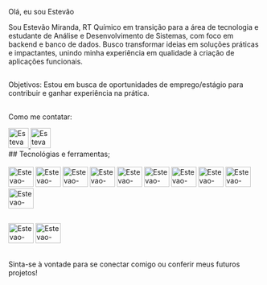 
Olá, eu sou Estevão 

Sou Estevão Miranda, RT Químico em transição para a área de tecnologia e estudante de Análise e Desenvolvimento de Sistemas, com foco em backend e banco de dados. 
Busco transformar ideias em soluções práticas e impactantes, unindo minha experiência em qualidade à criação de aplicações funcionais. 

## 
Objetivos:
Estou em busca de oportunidades de emprego/estágio para contribuir e ganhar experiência na prática.
## 
Como me contatar:
<div>
 <a href="https://www.linkedin.com/in/estevaomiranda/" target="_blank" rel="noopener noreferrer">
 <img alt="Estevao LinkedIn" height="40" width="40" src="https://img.icons8.com/?size=100&id=xuvGCOXi8Wyg&format=png&color=000000">
 </a>
 <a href="mailto:estevao.a98@gmail.com" target="_blank" rel="noopener noreferrer">
 <img alt="Estevao Gmail" height="40" width="40" src="https://img.icons8.com/?size=100&id=qyRpAggnV0zH&format=png&color=000000">
 </a>
 </div>
##
Tecnológias e ferramentas;
 <div>
 <div style="display: inline_block"><br>
 <img aling= "center"alt=Estevao-C" height= "40" width="50" src="https://cdn.jsdelivr.net/gh/devicons/devicon@latest/icons/c/c-original.svg" />
 <img aling= "center"alt=Estevao-java" height= "40" width="50" src="https://cdn.jsdelivr.net/gh/devicons/devicon@latest/icons/java/java-original-wordmark.svg" />
 <img aling= "center"alt=Estevao-PHP" height= "40" width="50" src="https://cdn.jsdelivr.net/gh/devicons/devicon@latest/icons/php/php-original.svg" />
 <img aling= "center"alt=Estevao-py" height= "40" width="50" src="https://cdn.jsdelivr.net/gh/devicons/devicon@latest/icons/python/python-original.svg" />      
 <img aling= "center"alt=Estevao-MYSQL" height= "40" width="50" src="https://cdn.jsdelivr.net/gh/devicons/devicon@latest/icons/mysql/mysql-original-wordmark.svg" />
 <img aling= "center"alt=Estevao-git" height= "40" width="50" src="https://cdn.jsdelivr.net/gh/devicons/devicon@latest/icons/git/git-original.svg" />
 <img aling= "center"alt=Estevao-Node" height= "40" width="50" src="https://cdn.jsdelivr.net/gh/devicons/devicon@latest/icons/nodejs/nodejs-original-wordmark.svg" />
 <img aling= "center"alt=Estevao-JS" height= "40" width="50" src="https://cdn.jsdelivr.net/gh/devicons/devicon@latest/icons/javascript/javascript-original.svg" />         
 <img aling= "center"alt=Estevao-HTML" height= "40" width="50" src="https://cdn.jsdelivr.net/gh/devicons/devicon@latest/icons/html5/html5-original-wordmark.svg" />
 <img aling= "center"alt=Estevao-Css" height= "40" width="50" src="https://cdn.jsdelivr.net/gh/devicons/devicon@latest/icons/css3/css3-original-wordmark.svg" />
          
          
            
 </div>
          
##
<div>
<img aling= "center"alt=Estevao-ide2" height= "40" width="50" src="https://cdn.jsdelivr.net/gh/devicons/devicon@latest/icons/vscode/vscode-original.svg" />
<img aling= "center"alt=Estevao-ide" height= "40" width="50" src="https://cdn.jsdelivr.net/gh/devicons/devicon@latest/icons/intellij/intellij-original.svg" />
</div>        



## 

Sinta-se à vontade para se conectar comigo ou conferir meus futuros projetos!
